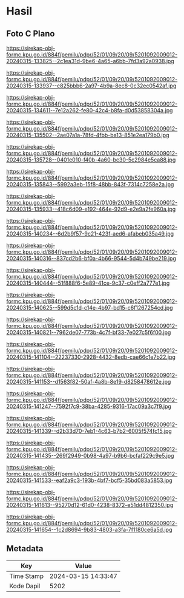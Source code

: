 # Hasil

## Foto C Plano

https://sirekap-obj-formc.kpu.go.id/884f/pemilu/pdpr/52/01/09/20/09/5201092009012-20240315-133825--2c1ea31d-9be6-4a65-a6bb-7fd3a92a0938.jpg

https://sirekap-obj-formc.kpu.go.id/884f/pemilu/pdpr/52/01/09/20/09/5201092009012-20240315-133937--c825bbb6-2a97-4b9a-8ec8-0c32ec0542af.jpg

https://sirekap-obj-formc.kpu.go.id/884f/pemilu/pdpr/52/01/09/20/09/5201092009012-20240315-134611--7e12a262-fe80-42c4-b8fa-d0d53858304a.jpg

https://sirekap-obj-formc.kpu.go.id/884f/pemilu/pdpr/52/01/09/20/09/5201092009012-20240315-135502--2ae07a1a-78fd-4fbb-ba13-851e2ea179b0.jpg

https://sirekap-obj-formc.kpu.go.id/884f/pemilu/pdpr/52/01/09/20/09/5201092009012-20240315-135728--0401e010-f40b-4a60-bc30-5c2984e5ca88.jpg

https://sirekap-obj-formc.kpu.go.id/884f/pemilu/pdpr/52/01/09/20/09/5201092009012-20240315-135843--5992a3eb-15f8-48bb-843f-7314c7258e2a.jpg

https://sirekap-obj-formc.kpu.go.id/884f/pemilu/pdpr/52/01/09/20/09/5201092009012-20240315-135933--418c6d09-e192-464e-92d9-e2e9a2fe960a.jpg

https://sirekap-obj-formc.kpu.go.id/884f/pemilu/pdpr/52/01/09/20/09/5201092009012-20240315-140234--6d2b9f57-9c21-423f-aed6-afabeb035a49.jpg

https://sirekap-obj-formc.kpu.go.id/884f/pemilu/pdpr/52/01/09/20/09/5201092009012-20240315-140316--837cd2b6-bf0a-4b66-9544-5d4b749be219.jpg

https://sirekap-obj-formc.kpu.go.id/884f/pemilu/pdpr/52/01/09/20/09/5201092009012-20240315-140444--51f888f6-5e89-41ce-9c37-c0eff2a777e1.jpg

https://sirekap-obj-formc.kpu.go.id/884f/pemilu/pdpr/52/01/09/20/09/5201092009012-20240315-140625--599d5c1d-c14e-4b97-bd15-c6f1267254cd.jpg

https://sirekap-obj-formc.kpu.go.id/884f/pemilu/pdpr/52/01/09/20/09/5201092009012-20240315-140821--7962de07-773b-4c7f-bf33-7e027c5f6f00.jpg

https://sirekap-obj-formc.kpu.go.id/884f/pemilu/pdpr/52/01/09/20/09/5201092009012-20240315-141104--22237330-2928-4432-8edb-cae66c1e7b22.jpg

https://sirekap-obj-formc.kpu.go.id/884f/pemilu/pdpr/52/01/09/20/09/5201092009012-20240315-141153--d1563f82-50af-4a8b-8e19-d8258478612e.jpg

https://sirekap-obj-formc.kpu.go.id/884f/pemilu/pdpr/52/01/09/20/09/5201092009012-20240315-141247--7592f7c9-38ba-4285-9316-17ac09a3c7f9.jpg

https://sirekap-obj-formc.kpu.go.id/884f/pemilu/pdpr/52/01/09/20/09/5201092009012-20240315-141339--d2b33d70-7eb1-4c63-b7b2-6005f574fc15.jpg

https://sirekap-obj-formc.kpu.go.id/884f/pemilu/pdpr/52/01/09/20/09/5201092009012-20240315-141435--269f2949-0b98-4a97-b9b6-bcfaf229c9e5.jpg

https://sirekap-obj-formc.kpu.go.id/884f/pemilu/pdpr/52/01/09/20/09/5201092009012-20240315-141533--eaf2a9c3-193b-4bf7-bcf5-35bd083a5853.jpg

https://sirekap-obj-formc.kpu.go.id/884f/pemilu/pdpr/52/01/09/20/09/5201092009012-20240315-141613--95270d12-61d0-4238-8372-e51dd4812350.jpg

https://sirekap-obj-formc.kpu.go.id/884f/pemilu/pdpr/52/01/09/20/09/5201092009012-20240315-141654--1c2d8694-9b83-4803-a3fa-7f1180ce6a5d.jpg


## Metadata

| Key        | Value               |
| ---------- | ------------------- |
| Time Stamp | 2024-03-15 14:33:47 |
| Kode Dapil | 5202                |



